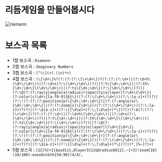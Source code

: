 # 리듬게임을 만들어봅시다
![riemann](https://upload.wikimedia.org/wikipedia/commons/thumb/8/82/Georg_Friedrich_Bernhard_Riemann.jpeg/800px-Georg_Friedrich_Bernhard_Riemann.jpeg)
# 보스곡 목록
* 1챕 보스곡 : `Riemann`
* 2챕 보스곡 : `Imaginary Numbers`
* 3챕 보스곡 : `[^\\](<(.|\n)*>)`
* 4챕 보스곡 : `(\[\d+\]%?(?:(?:(?:\[\+\d+\])?(?:(?:(?:\d+)|(?:\d+h\(\d+\/\d+\))|(?:\d+s(?:\(\d+\/\d+\))?)|(?:t\{\d+;\d+\})|(?:th\{\d+;\d+\}\(\d+\/\d+\))|(?:ts\{\d+;\d+\}(?:\(\d+\/\d+\))?))|(?:\@(?:(?:ray|y|angle|a|radius|r|opacity|o|layer|l)\d+\{\d+\}|(?:color|c)\d+\{[a-f0-9]{6}\})(?:(?:\(\d+\/\d+\))(?:\:[a-z]+)?)?)|(?:\!(?:(?:(?:position|p)\{\d+;\d+;\d+\})|(?:(?:angle|a)\{\d+;\d+;\d+\})|(?:(?:zoom|z)\{\d+\}))(?:(?:\(\d+\/\d+\))(?:\:[a-z]+)?)?)|(?:\$[a-z]+)(?:\{[\d\w]+(?:\;[\d\w]+)*\})?))(?:&(?:(?:\[\+\d+\])?(?:(?:(?:\d+)|(?:\d+h\(\d+\/\d+\))|(?:\d+s(?:\(\d+\/\d+\))?)|(?:t\{\d+;\d+\})|(?:th\{\d+;\d+\}\(\d+\/\d+\))|(?:ts\{\d+;\d+\}(?:\(\d+\/\d+\))?))|(?:\@(?:(?:ray|y|angle|a|radius|r|opacity|o|layer|l)\d+\{\d+\}|(?:color|c)\d+\{[a-f0-9]{6}\})(?:(?:\(\d+\/\d+\))(?:\:[a-z]+)?)?)|(?:\!(?:(?:(?:position|p)\{\d+;\d+;\d+\})|(?:(?:angle|a)\{\d+;\d+;\d+\})|(?:(?:zoom|z)\{\d+\}))(?:(?:\(\d+\/\d+\))(?:\:[a-z]+)?)?)|(?:\$[a-z]+)(?:\{[\d\w]+(?:\;[\d\w]+)*\})?)))*,[%~]?)+)`
* 5챕 보스곡 : `[22]%[+1]$asd{z},@layer3{1}&@radius66{2},~[+3]!zoom{16}(10/100):easeOut&th{50;90}(4/4),`
